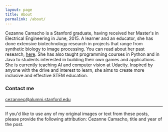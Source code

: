 ```yaml
---
layout: page
title: About
permalink: /about/
---
```



Cezanne Camacho is a Stanford graduate,
having received her Master's in Electrical Engineering in June, 2015.
A learner and an educator, she has done extensive biotechnology research in projects that range from synthetic biology
to image processing. You can read about her past research, [here](https://cezannec.github.io/Selected_Projects/). She has also taught programming courses in Python and in Java to students interested in building their own games and applications. She is currently teaching AI and computer vision at Udacity. Inspired by anyone with the drive and interest to learn, she aims to create more inclusive and effective STEM education.


### Contact me

[cezannec@alumni.stanford.edu](mailto:cezannec@alumni.stanford.edu)

---

If you'd like to use any of my original images or text from these posts, please provide the following attribution: Cezanne Camacho, title and year of the post.